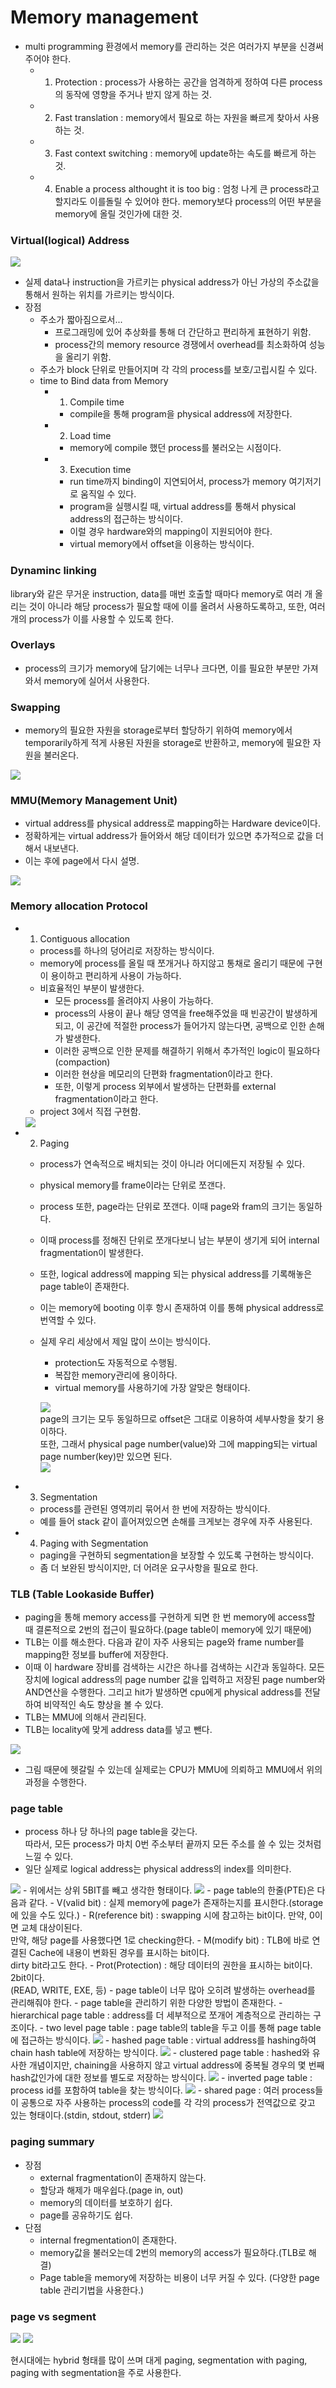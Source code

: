 # Memory management
- multi programming 환경에서 memory를 관리하는 것은 여러가지 부분을 신경써주어야 한다.
  - 1. Protection : process가 사용하는 공간을 엄격하게 정하여 다른 process의 동작에 영향을 주거나 받지 않게 하는 것.
  - 2. Fast translation : memory에서 필요로 하는 자원을 빠르게 찾아서 사용하는 것.
  - 3. Fast context switching : memory에 update하는 속도를 빠르게 하는 것.
  - 4. Enable a process althought it is too big : 엄청 나게 큰 process라고 할지라도 이를돌릴 수 있어야 한다. memory보다 process의 어떤 부분을 memory에 올릴 것인가에 대한 것.

### Virtual(logical) Address
<img src="./img/virtualMemory.png">

- 실제 data나 instruction을 가르키는 physical address가 아닌 가상의 주소값을 통해서 원하는 위치를 가르키는 방식이다.
- 장점
  - 주소가 짧아짐으로서...
    - 프로그래밍에 있어 추상화를 통해 더 간단하고 편리하게 표현하기 위함.
    - process간의 memory resource 경쟁에서 overhead를 최소화하여 성능을 올리기 위함.
  - 주소가 block 단위로 만들어지며 각 각의 process를 보호/고립시킬 수 있다.
  - time to Bind data from Memory
    - 1. Compile time
      - compile을 통해 program을 physical address에 저장한다.
    - 2. Load time
      - memory에 compile 했던 process를 불러오는 시점이다.
    - 3. Execution time
      - run time까지 binding이 지연되어서, process가 memory 여기저기로 움직일 수 있다.
      - program을 실행시킬 때, virtual address를 통해서 physical address의 접근하는 방식이다.
      - 이럴 경우 hardware와의 mapping이 지원되어야 한다.
      - virtual memory에서 offset을 이용하는 방식이다.

### Dynaminc linking
library와 같은 무거운 instruction, data를 매번 호출할 때마다 memory로 여러 개 올리는 것이 아니라 해당 process가 필요할 때에 이를 올려서 사용하도록하고, 또한, 여러 개의 process가 이를 사용할 수 있도록 한다.

### Overlays
- process의 크기가 memory에 담기에는 너무나 크다면, 이를 필요한 부분만 가져와서 memory에 실어서 사용한다.

### Swapping
- memory의 필요한 자원을 storage로부터 할당하기 위하여 memory에서 temporarily하게 적게 사용된 자원을 storage로 반환하고, memory에 필요한 자원을 불러온다.
<img src="./img/swapping.png">


### MMU(Memory Management Unit)
- virtual address를 physical address로 mapping하는 Hardware device이다.
- 정확하게는 virtual address가 들어와서 해당 데이터가 있으면 추가적으로 값을 더해서 내보낸다.
- 이는 후에 page에서 다시 설명.
<img src="./img/MMU.png">

### Memory allocation Protocol
- 1. Contiguous allocation
  - process를 하나의 덩어리로 저장하는 방식이다.
  - memory에 process를 올릴 때 쪼개거나 하지않고 통채로 올리기 때문에 구현이 용이하고 편리하게 사용이 가능하다.
  - 비효율적인 부분이 발생한다.
    - 모든 process를 올려야지 사용이 가능하다.
    - process의 사용이 끝나 해당 영역을 free해주었을 때 빈공간이 발생하게 되고, 이 공간에 적절한 process가 들어가지 않는다면, 공백으로 인한 손해가 발생한다.
    - 이러한 공백으로 인한 문제를 해결하기 위해서 추가적인 logic이 필요하다(compaction)
    - 이러한 현상을 메모리의 단편화 fragmentation이라고 한다.
    - 또한, 이렇게 process 외부에서 발생하는 단편화를 external fragmentation이라고 한다.
  - project 3에서 직접 구현함.
  <img src="./img/ContiguousAllocation.png">

- 2. Paging
  - process가 연속적으로 배치되는 것이 아니라 어디에든지 저장될 수 있다.
  - physical memory를 frame이라는 단위로 쪼갠다.
  - process 또한, page라는 단위로 쪼갠다. 이때 page와 fram의 크기는 동일하다.
  - 이때 process를 정해진 단위로 쪼개다보니 남는 부분이 생기게 되어 internal fragmentation이 발생한다.
  - 또한, logical address에 mapping 되는 physical address를 기록해놓은 page table이 존재한다.
  - 이는 memory에 booting 이후 항시 존재하여 이를 통해 physical address로 번역할 수 있다.
  - 실제 우리 세상에서 제일 많이 쓰이는 방식이다.
    - protection도 자동적으로 수행됨.
    - 복잡한 memory관리에 용이하다.
    - virtual memory를 사용하기에 가장 알맞은 형태이다.  

    <img src="./img/addressConvert.png"> <br>
    page의 크기는 모두 동일하므로 offset은 그대로 이용하여 세부사항을 찾기 용이하다.<br>
    또한, 그래서 physical page number(value)와 그에 mapping되는 virtual page number(key)만 있으면 된다.<br>
    <img src="./img/paging.png">
- 3. Segmentation
  - process를 관련된 영역끼리 묶어서 한 번에 저장하는 방식이다.
  - 예를 들어 stack 같이 흩어져있으면 손해를 크게보는 경우에 자주 사용된다.
- 4. Paging with Segmentation
  - paging을 구현하되 segmentation을 보장할 수 있도록 구현하는 방식이다.
  - 좀 더 보완된 방식이지만, 더 어려운 요구사항을 필요로 한다.

### TLB (Table Lookaside Buffer)
- paging을 통해 memory access를 구현하게 되면 한 번 memory에 access할 때 결론적으로 2번의 접근이 필요하다.(page table이 memory에 있기 때문에)
- TLB는 이를 해소한다. 다음과 같이 자주 사용되는 page와 frame number를 mapping한 정보를 buffer에 저장한다.
- 이때 이 hardware 장비를 검색하는 시간은 하나를 검색하는 시간과 동일하다. 모든 장치에 logical address의 page number 값을 입력하고 저장된 page number와 AND연산을 수행한다. 그리고 hit가 발생하면 cpu에게 physical address를 전달하여 비약적인 속도 향상을 볼 수 있다.
- TLB는 MMU에 의해서 관리된다.
- TLB는 locality에 맞게 address data를 넣고 뺀다.
<img src="./img/tlb.png">

- 그림 때문에 헷갈릴 수 있는데 실제로는 CPU가 MMU에 의뢰하고 MMU에서 위의 과정을 수행한다.

### page table
- process 하나 당 하나의 page table을 갖는다.<br>
따라서, 모든 process가 마치 0번 주소부터 끝까지 모든 주소를 쓸 수 있는 것처럼 느낄 수 있다.
- 일단 실제로 logical address는 physical address의 index를 의미한다.
<img src="./img/pageTable.png">
- 위에서는 상위 5BIT를 빼고 생각한 형태이다.
<img src="./img/pageTableEntry.png">
- page table의 한줄(PTE)은 다음과 같다.
- V(valid bit) : 실제 memory에 page가 존재하는지를 표시한다.(storage에 있을 수도 있다.)
- R(reference bit) : swapping 시에 참고하는 bit이다. 만약, 0이면 교체 대상이된다.<br>
만약, 해당 page를 사용했다면 1로 checking한다.
- M(modify bit) : TLB에 바로 연결된 Cache에 내용이 변화된 경우를 표시하는 bit이다.<br>
dirty bit라고도 한다.
- Prot(Protection) : 해당 데이터의 권한을 표시하는 bit이다. 2bit이다. <br>
(READ, WRITE, EXE, 등)
- page table이 너무 많아 오히려 발생하는 overhead를 관리해줘야 한다.
  - page table을 관리하기 위한 다양한 방법이 존재한다.
    - hierarchical page table : address를 더 세부적으로 쪼개어 계층적으로 관리하는 구조이다.
    - two level page table : page table의 table을 두고 이를 통해 page table에 접근하는 방식이다.
    <img src="./img/twoLevelPageTable.png">
    - hashed page table : virtual address를 hashing하여 chain hash table에 저장하는 방식이다.
    <img src="./img/hashPageTable.png">
    - clustered page table : hashed와 유사한 개념이지만, chaining을 사용하지 않고 virtual address에 중복될 경우의 몇 번째 hash값인가에 대한 정보를 별도로 저장하는 방식이다.
    <img src="./img/clusteredPageTable.png">
    - inverted page table : process id를 포함하여 table을 찾는 방식이다.
    <img src="./img/invertedPageTable.png">
    - shared page : 여러 process들이 공통으로 자주 사용하는 process의 code를 각 각의 process가 전역값으로 갖고 있는 형태이다.(stdin, stdout, stderr)
    <img src="./img/sharedPage.png">

### paging summary
- 장점
  - external fragmentation이 존재하지 않는다.
  - 할당과 해제가 매우쉽다.(page in, out)
  - memory의 데이터를 보호하기 쉽다.
  - page를 공유하기도 쉽다.
- 단점
  - internal fregmentation이 존재한다.
  - memory값을 불러오는데 2번의 memory의 access가 필요하다.(TLB로 해결)
  - Page table을 memory에 저장하는 비용이 너무 커질 수 있다. (다양한 page table 관리기법을 사용한다.)

### page vs segment
<img src="./img/pageVSsegment1.png">
<img src="./img/pageVSsegment2.png">

현시대에는 hybrid 형태를 많이 쓰며 대게 paging, segmentation with paging, paging with segmentation을 주로 사용한다.
